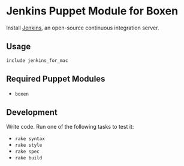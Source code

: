 # Jenkins Puppet Module for Boxen

Install [Jenkins](http://jenkins-ci.org/), an open-source continuous integration server.

## Usage

```puppet
include jenkins_for_mac
```

## Required Puppet Modules

* `boxen`

## Development

Write code. Run one of the following tasks to test it:
* `rake syntax`
* `rake style`
* `rake spec`
* `rake build`
